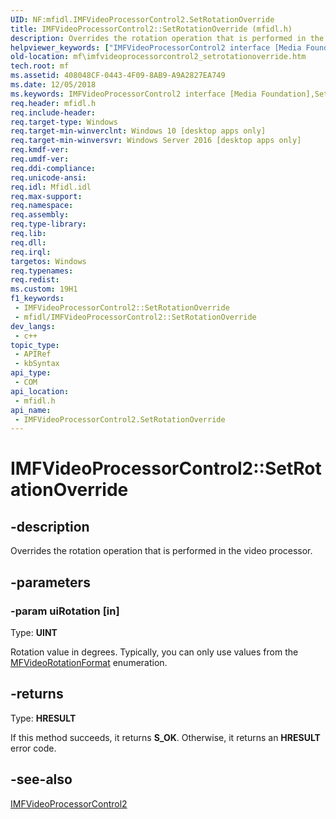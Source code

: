 ```yaml
---
UID: NF:mfidl.IMFVideoProcessorControl2.SetRotationOverride
title: IMFVideoProcessorControl2::SetRotationOverride (mfidl.h)
description: Overrides the rotation operation that is performed in the video processor.
helpviewer_keywords: ["IMFVideoProcessorControl2 interface [Media Foundation]","SetRotationOverride method","IMFVideoProcessorControl2.SetRotationOverride","IMFVideoProcessorControl2::SetRotationOverride","SetRotationOverride","SetRotationOverride method [Media Foundation]","SetRotationOverride method [Media Foundation]","IMFVideoProcessorControl2 interface","mf.imfvideoprocessorcontrol2_setrotationoverride","mfidl/IMFVideoProcessorControl2::SetRotationOverride"]
old-location: mf\imfvideoprocessorcontrol2_setrotationoverride.htm
tech.root: mf
ms.assetid: 408048CF-0443-4F09-8AB9-A9A2827EA749
ms.date: 12/05/2018
ms.keywords: IMFVideoProcessorControl2 interface [Media Foundation],SetRotationOverride method, IMFVideoProcessorControl2.SetRotationOverride, IMFVideoProcessorControl2::SetRotationOverride, SetRotationOverride, SetRotationOverride method [Media Foundation], SetRotationOverride method [Media Foundation],IMFVideoProcessorControl2 interface, mf.imfvideoprocessorcontrol2_setrotationoverride, mfidl/IMFVideoProcessorControl2::SetRotationOverride
req.header: mfidl.h
req.include-header: 
req.target-type: Windows
req.target-min-winverclnt: Windows 10 [desktop apps only]
req.target-min-winversvr: Windows Server 2016 [desktop apps only]
req.kmdf-ver: 
req.umdf-ver: 
req.ddi-compliance: 
req.unicode-ansi: 
req.idl: Mfidl.idl
req.max-support: 
req.namespace: 
req.assembly: 
req.type-library: 
req.lib: 
req.dll: 
req.irql: 
targetos: Windows
req.typenames: 
req.redist: 
ms.custom: 19H1
f1_keywords:
 - IMFVideoProcessorControl2::SetRotationOverride
 - mfidl/IMFVideoProcessorControl2::SetRotationOverride
dev_langs:
 - c++
topic_type:
 - APIRef
 - kbSyntax
api_type:
 - COM
api_location:
 - mfidl.h
api_name:
 - IMFVideoProcessorControl2.SetRotationOverride
---
```


# IMFVideoProcessorControl2::SetRotationOverride


## -description

Overrides the rotation operation that is performed in the video processor.

## -parameters

### -param uiRotation [in]

Type: <b>UINT</b>

Rotation value in degrees.  Typically, you can only use values from the <a href="https://docs.microsoft.com/windows/desktop/api/mfapi/ne-mfapi-mfvideorotationformat">MFVideoRotationFormat</a> enumeration.

## -returns

Type: <b>HRESULT</b>

If this method succeeds, it returns <b xmlns:loc="http://microsoft.com/wdcml/l10n">S_OK</b>. Otherwise, it returns an <b xmlns:loc="http://microsoft.com/wdcml/l10n">HRESULT</b> error code.

## -see-also

<a href="https://docs.microsoft.com/windows/desktop/api/mfidl/nn-mfidl-imfvideoprocessorcontrol2">IMFVideoProcessorControl2</a>

